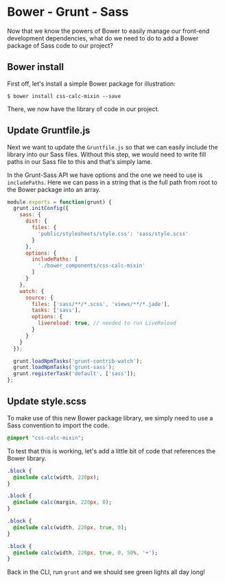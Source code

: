 # Bower - Grunt - Sass

Now that we know the powers of Bower to easily manage our front-end development dependencies, what do we need to do to add a Bower package of Sass code to our project?

## Bower install

First off, let's install a simple Bower package for illustration:

```
$ bower install css-calc-mixin --save
```

There, we now have the library of code in our project.

## Update Gruntfile.js

Next we want to update the `Gruntfile.js` so that we can easily include the library into our Sass files. Without this step, we would need to write fill paths in our Sass file to this and that's simply lame.

In the Grunt-Sass API we have options and the one we need to use is `includePaths`. Here we can pass in a string that is the full path from root to the Bower package into an array.

```javascript
module.exports = function(grunt) {
  grunt.initConfig({
    sass: {
      dist: {
        files: {
          'public/stylesheets/style.css': 'sass/style.scss'
        }
      },
      options: {
        includePaths: [
          './bower_components/css-calc-mixin'
        ]
      }
    },
    watch: {
      source: {
        files: ['sass/**/*.scss', 'views/**/*.jade'],
        tasks: ['sass'],
        options: {
          livereload: true, // needed to run LiveReload
        }
      }
    }
  });

  grunt.loadNpmTasks('grunt-contrib-watch');
  grunt.loadNpmTasks('grunt-sass');
  grunt.registerTask('default', ['sass']);
};
```

## Update style.scss

To make use of this new Bower package library, we simply need to use a Sass convention to import the code.

```sass
@import "css-calc-mixin";
```

To test that this is working, let's add a little bit of code that references the Bower library.

```sass
.block {
  @include calc(width, 220px);
}

.block {
  @include calc(margin, 220px, 0);
}

.block {
  @include calc(width, 220px, true, 0);
}

.block {
  @include calc(width, 220px, true, 0, 50%, '+');
}
```

Back in the CLI, run `grunt` and we should see green lights all day long!
